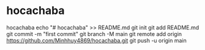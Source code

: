 # hocachaba
hocachaba
echo "# hocachaba" >> README.md
git init
git add README.md
git commit -m "first commit"
git branch -M main
git remote add origin https://github.com/Minhhuy4869/hocachaba.git
git push -u origin main
